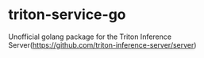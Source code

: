 # triton-service-go
Unofficial golang package for the Triton Inference Server(https://github.com/triton-inference-server/server)

